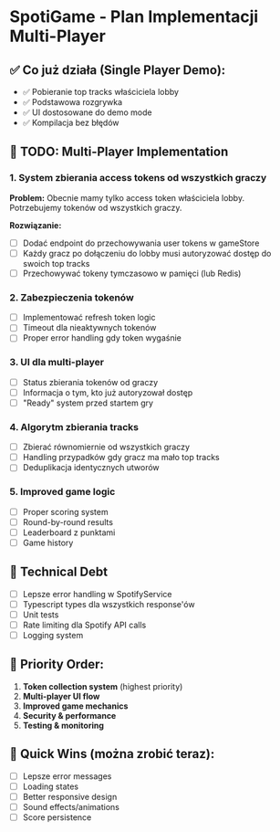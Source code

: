 # SpotiGame - Plan Implementacji Multi-Player

## ✅ Co już działa (Single Player Demo):
- ✅ Pobieranie top tracks właściciela lobby
- ✅ Podstawowa rozgrywka 
- ✅ UI dostosowane do demo mode
- ✅ Kompilacja bez błędów

## 🚧 TODO: Multi-Player Implementation

### 1. System zbierania access tokens od wszystkich graczy
**Problem:** Obecnie mamy tylko access token właściciela lobby. Potrzebujemy tokenów od wszystkich graczy.

**Rozwiązanie:**
- [ ] Dodać endpoint do przechowywania user tokens w gameStore
- [ ] Każdy gracz po dołączeniu do lobby musi autoryzować dostęp do swoich top tracks
- [ ] Przechowywać tokeny tymczasowo w pamięci (lub Redis)

### 2. Zabezpieczenia tokenów
- [ ] Implementować refresh token logic
- [ ] Timeout dla nieaktywnych tokenów
- [ ] Proper error handling gdy token wygaśnie

### 3. UI dla multi-player
- [ ] Status zbierania tokenów od graczy
- [ ] Informacja o tym, kto już autoryzował dostęp
- [ ] "Ready" system przed startem gry

### 4. Algorytm zbierania tracks
- [ ] Zbierać równomiernie od wszystkich graczy 
- [ ] Handling przypadków gdy gracz ma mało top tracks
- [ ] Deduplikacja identycznych utworów

### 5. Improved game logic
- [ ] Proper scoring system 
- [ ] Round-by-round results
- [ ] Leaderboard z punktami
- [ ] Game history

## 🔧 Technical Debt
- [ ] Lepsze error handling w SpotifyService
- [ ] Typescript types dla wszystkich response'ów
- [ ] Unit tests
- [ ] Rate limiting dla Spotify API calls
- [ ] Logging system

## 🎯 Priority Order:
1. **Token collection system** (highest priority)
2. **Multi-player UI flow**
3. **Improved game mechanics**
4. **Security & performance**
5. **Testing & monitoring**

## 🚀 Quick Wins (można zrobić teraz):
- [ ] Lepsze error messages
- [ ] Loading states
- [ ] Better responsive design
- [ ] Sound effects/animations
- [ ] Score persistence
